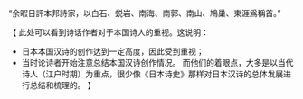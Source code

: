 “余暇日評本邦詩家，以白石、蜕岩、南海、南郭、南山、鳩巢、東涯爲稱首。”

【
此处可以看到诗话作者对于本国诗人的重视。这说明：
- 日本本国汉诗的创作达到一定高度，因此受到重视；
- 当时论诗者开始注意总结本国汉诗创作情况。
而他们的着眼点，大多是以当代诗人（江户时期）为重点，很少像《日本诗史》那样对日本汉诗的总体发展进行总结和梳理的。
】